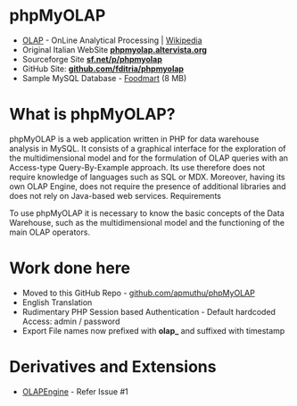 phpMyOLAP
=========
* [OLAP](http://olap.com/olap-definition/) - OnLine Analytical Processing | [Wikipedia](https://en.wikipedia.org/wiki/Online_analytical_processing)
* Original Italian WebSite <a href='http://phpmyolap.altervista.org'><b>phpmyolap.altervista.org</b></a>
* Sourceforge Site <a href='http://sourceforge.net/projects/phpmyolap/'><b>sf.net/p/phpmyolap</b></a>
* GitHub Site: <a href='https://github.com/fditria/phpmyolap'><b>github.com/fditria/phpmyolap</b></a>
* Sample MySQL Database - [Foodmart](https://sites.google.com/a/dlpage.phi-integration.com/pentaho/mondrian/mysql-foodmart-database) (8 MB)

What is phpMyOLAP?
==================
phpMyOLAP is a web application written in PHP for data warehouse analysis in MySQL.
It consists of a graphical interface for the exploration of the multidimensional model and for the formulation of OLAP queries with an Access-type Query-By-Example approach.
Its use therefore does not require knowledge of languages ​​such as SQL or MDX.
Moreover, having its own OLAP Engine, does not require the presence of additional libraries and does not rely on Java-based web services.
Requirements

To use phpMyOLAP it is necessary to know the basic concepts of the Data Warehouse, such as the multidimensional model and the functioning of the main OLAP operators.

Work done here
==============
* Moved to this GitHub Repo - [github.com/apmuthu/phpMyOLAP](https://github.com/apmuthu/phpMyOLAP)
* English Translation
* Rudimentary PHP Session based Authentication - Default hardcoded Access: admin / password
* Export File names now prefixed with <b>olap_</b> and suffixed with timestamp

Derivatives and Extensions
==========================
* [OLAPEngine](https://github.com/SIMITGROUP/olapengine) - Refer Issue #1
